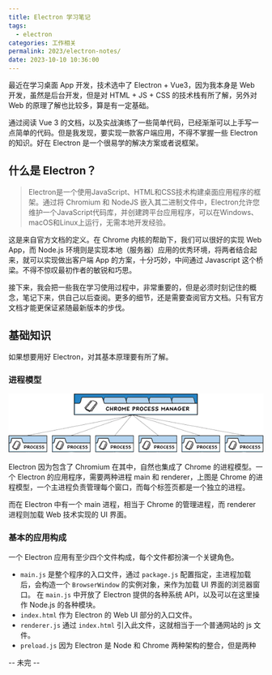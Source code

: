 ```yaml
---
title: Electron 学习笔记
tags:
  - electron
categories: 工作相关
permalink: 2023/electron-notes/
date: 2023-10-10 10:36:00
---
```

最近在学习桌面 App 开发，技术选中了 Electron + Vue3，因为我本身是 Web 开发，虽然是后台开发，但是对 HTML + JS + CSS 的技术栈有所了解，另外对 Web 的原理了解也比较多，算是有一定基础。

通过阅读 Vue 3 的文档，以及实战演练了一些简单代码，已经渐渐可以上手写一点简单的代码。但是我发现，要实现一款客户端应用，不得不掌握一些 Electron 的知识。好在 Electron 是一个很易学的解决方案或者说框架。

<!--more-->

## 什么是 Electron？

> Electron是一个使用JavaScript、HTML和CSS技术构建桌面应用程序的框架。通过将 Chromium 和 NodeJS 嵌入其二进制文件中，Electron允许您维护一个JavaScript代码库，并创建跨平台应用程序，可以在Windows、macOS和Linux上运行，无需本地开发经验。

这是来自官方文档的定义。在 Chrome 内核的帮助下，我们可以很好的实现 Web App，而 Node.js 环境则是实现本地（服务器）应用的优秀环境，将两者结合起来，就可以实现做出客户端 App 的方案，十分巧妙，中间通过 Javascript 这个桥梁。不得不惊叹最初作者的敏锐和巧思。

接下来，我会把一些我在学习使用过程中，非常重要的，但是必须时刻记住的概念，笔记下来，供自己以后查阅。更多的细节，还是需要查阅官方文档。只有官方文档才能更保证紧随最新版本的步伐。

## 基础知识

如果想要用好 Electron，对其基本原理要有所了解。
### 进程模型

![](../../images/2023/10/process-model-of-chrome.png)

Electron 因为包含了 Chromium 在其中，自然也集成了 Chrome 的进程模型。一个 Electron 的应用程序，需要两种进程 main 和 renderer，上图是 Chrome 的进程模型，一个主进程负责管理每个窗口，而每个标签页都是一个独立的进程。

而在 Electron 中有一个 main 进程，相当于 Chrome 的管理进程，而 renderer 进程则加载 Web 技术实现的 UI 界面。

### 基本的应用构成

一个 Electron 应用有至少四个文件构成，每个文件都扮演一个关键角色。
 * `main.js` 是整个程序的入口文件，通过 `package.js` 配置指定，主进程加载后，会构造一个 `BrowserWindow` 的实例对象，来作为加载 UI 界面的浏览器窗口。 在 `main.js` 中开放了 Electron 提供的各种系统 API，以及可以在这里操作 Node.js 的各种模块。
 * `index.html` 作为 Electron 的 Web UI 部分的入口文件。
 * `renderer.js` 通过 `index.html` 引入此文件，这就相当于一个普通网站的 js 文件。
 * `preload.js` 因为 Electron 是 Node 和 Chrome 两种架构的整合，但是两种



-- 未完 --
